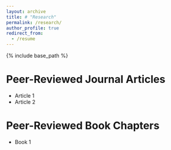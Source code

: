 ```yaml
---
layout: archive
title: # "Research"
permalink: /research/
author_profile: true
redirect_from:
  - /resume
---
```


{% include base_path %}

Peer-Reviewed Journal Articles
======
* Article 1
* Article 2


Peer-Reviewed Book Chapters
======
* Book 1


 
